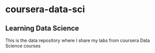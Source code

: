 # coursera-data-sci
## Learning Data Science
This is the data repository where I share my labs from coursera Data Science courses
